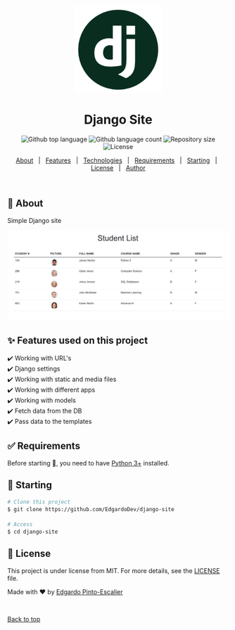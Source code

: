 <div align="center" id="top"> 
  <img src="https://github.com/EdgardoDev/MyFiles/blob/main/django-logo.jpg?raw=true" alt="Django Logo" height="200" width="200"/>
</div>

<h1 align="center">Django Site</h1>

<p align="center">
  <img alt="Github top language" src="https://img.shields.io/github/languages/top/EdgardoDev/django-site?logo=python&logoColor=%23fff&style=for-the-badge&color=066da5">

  <img alt="Github language count" src="https://img.shields.io/github/languages/count/EdgardoDev/django-site?logo=python&logoColor=%23fff&style=for-the-badge&color=066da5">

  <img alt="Repository size" src="https://img.shields.io/github/repo-size/EdgardoDev/django-site?logo=github&logoColor=%23fff&style=for-the-badge&color=066da5">

  <img alt="License" src="https://img.shields.io/github/license/EdgardoDev/django-site?logo=github&style=for-the-badge&color=066da5">
</p>

<p align="center">
  <a href="#dart-about">About</a> &#xa0; | &#xa0; 
  <a href="#sparkles-features">Features</a> &#xa0; | &#xa0;
  <a href="#rocket-technologies">Technologies</a> &#xa0; | &#xa0;
  <a href="#white_check_mark-requirements">Requirements</a> &#xa0; | &#xa0;
  <a href="#checkered_flag-starting">Starting</a> &#xa0; | &#xa0;
  <a href="#memo-license">License</a> &#xa0; | &#xa0;
  <a href="https://github.com/EdgardoDev" target="_blank">Author</a>
</p>

<br>

## :dart: About ##

Simple Django site

<div align="center" id="top"> 
  <img src="https://github.com/EdgardoDev/MyFiles/blob/main/students.png?raw=true" alt="Django Site" height="" width=""/>
</div>

## :sparkles: Features used on this project ##

:heavy_check_mark: Working with URL's\
:heavy_check_mark: Django settings\
:heavy_check_mark: Working with static and media files\
:heavy_check_mark: Working with different apps\
:heavy_check_mark: Working with models\
:heavy_check_mark: Fetch data from the DB\
:heavy_check_mark: Pass data to the templates

## :white_check_mark: Requirements ##

Before starting :checkered_flag:, you need to have [Python 3+](https://www.python.org/download/releases/3.0/) installed.

## :checkered_flag: Starting ##

```bash
# Clone this project
$ git clone https://github.com/EdgardoDev/django-site

# Access
$ cd django-site
```

## :memo: License ##

This project is under license from MIT. For more details, see the [LICENSE](LICENSE.md) file.


Made with :heart: by <a href="https://github.com/EdgardoDev" target="_blank">Edgardo Pinto-Escalier</a>

&#xa0;

<a href="#top">Back to top</a>
